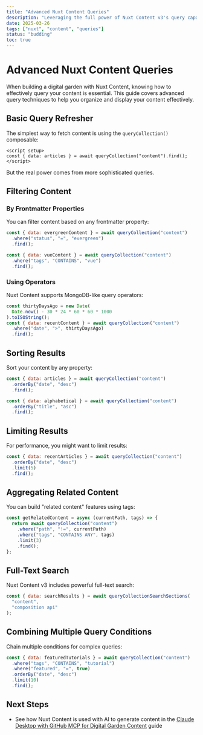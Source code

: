 ```yaml
---
title: "Advanced Nuxt Content Queries"
description: "Leveraging the full power of Nuxt Content v3's query capabilities"
date: 2025-03-26
tags: ["nuxt", "content", "queries"]
status: "budding"
toc: true
---
```


# Advanced Nuxt Content Queries

When building a digital garden with Nuxt Content, knowing how to effectively query your content is essential. This guide covers advanced query techniques to help you organize and display your content effectively.

## Basic Query Refresher

The simplest way to fetch content is using the `queryCollection()` composable:

```vue
<script setup>
const { data: articles } = await queryCollection("content").find();
</script>
```

But the real power comes from more sophisticated queries.

## Filtering Content

### By Frontmatter Properties

You can filter content based on any frontmatter property:

```js
const { data: evergreenContent } = await queryCollection("content")
  .where("status", "=", "evergreen")
  .find();

const { data: vueContent } = await queryCollection("content")
  .where("tags", "CONTAINS", "vue")
  .find();
```

### Using Operators

Nuxt Content supports MongoDB-like query operators:

```js
const thirtyDaysAgo = new Date(
  Date.now() - 30 * 24 * 60 * 60 * 1000
).toISOString();
const { data: recentContent } = await queryCollection("content")
  .where("date", ">", thirtyDaysAgo)
  .find();
```

## Sorting Results

Sort your content by any property:

```js
const { data: articles } = await queryCollection("content")
  .orderBy("date", "desc")
  .find();

const { data: alphabetical } = await queryCollection("content")
  .orderBy("title", "asc")
  .find();
```

## Limiting Results

For performance, you might want to limit results:

```js
const { data: recentArticles } = await queryCollection("content")
  .orderBy("date", "desc")
  .limit(5)
  .find();
```

## Aggregating Related Content

You can build "related content" features using tags:

```js
const getRelatedContent = async (currentPath, tags) => {
  return await queryCollection("content")
    .where("path", "!=", currentPath)
    .where("tags", "CONTAINS ANY", tags)
    .limit(3)
    .find();
};
```

## Full-Text Search

Nuxt Content v3 includes powerful full-text search:

```js
const { data: searchResults } = await queryCollectionSearchSections(
  "content",
  "composition api"
);
```

## Combining Multiple Query Conditions

Chain multiple conditions for complex queries:

```js
const { data: featuredTutorials } = await queryCollection("content")
  .where("tags", "CONTAINS", "tutorial")
  .where("featured", "=", true)
  .orderBy("date", "desc")
  .limit(10)
  .find();
```

## Next Steps

- See how Nuxt Content is used with AI to generate content in the [Claude Desktop with GitHub MCP for Digital Garden Content](/garden/ai/claude-github-mcp) guide
